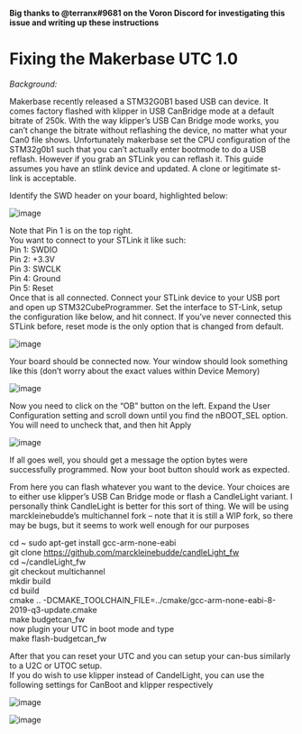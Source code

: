 **Big thanks to @terranx#9681 on the Voron Discord for investigating this issue and writing up these instructions**

# Fixing the Makerbase UTC 1.0

*Background:*

Makerbase recently released a STM32G0B1 based USB can device. It comes factory flashed with
klipper in USB CanBridge mode at a default bitrate of 250k. With the way klipper’s USB Can
Bridge mode works, you can’t change the bitrate without reflashing the device, no matter what
your Can0 file shows. Unfortunately makerbase set the CPU configuration of the STM32g0b1
such that you can’t actually enter bootmode to do a USB reflash. However if you grab an STLink
you can reflash it. This guide assumes you have an stlink device and updated. A clone or
legitimate st-link is acceptable.


Identify the SWD header on your board, highlighted below:

![image](https://user-images.githubusercontent.com/124253477/221704780-4e5a6603-b258-4876-9fb6-516029574300.png)

Note that Pin 1 is on the top right.  
You want to connect to your STLink it like such:  
Pin 1: SWDIO  
Pin 2: +3.3V  
Pin 3: SWCLK  
Pin 4: Ground  
Pin 5: Reset  
Once that is all connected. Connect your STLink device to your USB port and open up
STM32CubeProgrammer. Set the interface to ST-Link, setup the configuration like
below, and hit connect. If you’ve never connected this STLink before, reset mode is the
only option that is changed from default.

![image](https://user-images.githubusercontent.com/124253477/221705555-494ff0a7-22db-4fef-b391-5c34c99d0809.png)

Your board should be connected now. Your window should look something like this
(don’t worry about the exact values within Device Memory)

![image](https://user-images.githubusercontent.com/124253477/221705667-d373c26d-cbb9-41d0-8435-924a181ee096.png)

Now you need to click on the “OB” button on the left. Expand the User Configuration
setting and scroll down until you find the nBOOT_SEL option. You will need to uncheck
that, and then hit Apply

![image](https://user-images.githubusercontent.com/124253477/221705775-6e8ba9e9-f2d5-447f-b9a6-e1eb7a3f61c2.png)

If all goes well, you should get a message the option bytes were successfully
programmed. Now your boot button should work as expected.

From here you can flash whatever you want to the device. Your choices are to either use
klipper’s USB Can Bridge mode or flash a CandleLight variant. I personally think
CandleLight is better for this sort of thing. We will be using marckleinebudde’s
multichannel fork – note that it is still a WIP fork, so there may be bugs, but it seems to
work well enough for our purposes

cd ~ 
sudo apt-get install gcc-arm-none-eabi  
git clone https://github.com/marckleinebudde/candleLight_fw  
cd ~/candleLight_fw  
git checkout multichannel  
mkdir build  
cd build  
cmake .. -DCMAKE_TOOLCHAIN_FILE=../cmake/gcc-arm-none-eabi-8-2019-q3-update.cmake  
make budgetcan_fw  
now plugin your UTC in boot mode and type  
make flash-budgetcan_fw  

After that you can reset your UTC and you can setup your can-bus similarly to a U2C or
UTOC setup.  
If you do wish to use klipper instead of CandelLight, you can use the following settings
for CanBoot and klipper respectively

![image](https://user-images.githubusercontent.com/124253477/221706131-6c538194-5a92-42e4-8078-e6ae88f78028.png)

![image](https://user-images.githubusercontent.com/124253477/221706218-a8f03655-0ce1-4008-874b-3466cb90f9c1.png)
